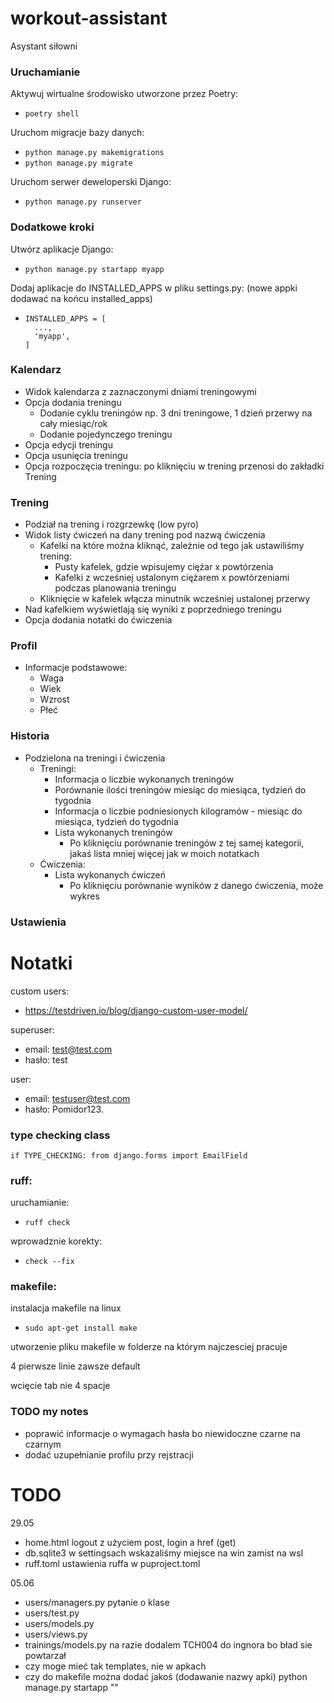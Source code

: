 # workout-assistant
Asystant siłowni 

### Uruchamianie
Aktywuj wirtualne środowisko utworzone przez Poetry:
- `poetry shell`

Uruchom migracje bazy danych:
- `python manage.py makemigrations`
- `python manage.py migrate` 

Uruchom serwer deweloperski Django:
- `python manage.py runserver`

### Dodatkowe kroki

Utwórz aplikacje Django:
- `python manage.py startapp myapp`

Dodaj aplikacje do INSTALLED_APPS w pliku settings.py:
(nowe appki dodawać na końcu installed_apps)
- ```
  INSTALLED_APPS = [
    ...,
    'myapp',
  ]
  ```


### Kalendarz
- Widok kalendarza z zaznaczonymi dniami treningowymi
- Opcja dodania treningu
  - Dodanie cyklu treningów np. 3 dni treningowe, 1 dzień przerwy na cały miesiąc/rok
  - Dodanie pojedynczego treningu
- Opcja edycji treningu
- Opcja usunięcia treningu
- Opcja rozpoczęcia treningu: po kliknięciu w trening przenosi do zakładki Trening

### Trening
- Podział na trening i rozgrzewkę (low pyro)
- Widok listy ćwiczeń na dany trening pod nazwą ćwiczenia
  - Kafelki na które można kliknąć, zależnie od tego jak ustawiliśmy trening:
    - Pusty kafelek, gdzie wpisujemy ciężar x powtórzenia
    - Kafelki z wcześniej ustalonym ciężarem x powtórzeniami podczas planowania treningu
  - Kliknięcie w kafelek włącza minutnik wcześniej ustalonej przerwy
- Nad kafelkiem wyświetlają się wyniki z poprzedniego treningu
- Opcja dodania notatki do ćwiczenia

### Profil
- Informacje podstawowe:
  - Waga
  - Wiek
  - Wzrost
  - Płeć

### Historia
- Podzielona na treningi i ćwiczenia
  - Treningi:
    - Informacja o liczbie wykonanych treningów
    - Porównanie ilości treningów miesiąc do miesiąca, tydzień do tygodnia
    - Informacja o liczbie podniesionych kilogramów - miesiąc do miesiąca, tydzień do tygodnia
    - Lista wykonanych treningów
      - Po kliknięciu porównanie treningów z tej samej kategorii, jakaś lista mniej więcej jak w moich notatkach
  - Ćwiczenia:
    - Lista wykonanych ćwiczeń
      - Po kliknięciu porównanie wyników z danego ćwiczenia, może wykres

### Ustawienia


# Notatki

custom users:
- https://testdriven.io/blog/django-custom-user-model/

superuser:
- email: test@test.com
- hasło: test

user:
- email: testuser@test.com
- hasło: Pomidor123.


### type checking class
`if TYPE_CHECKING:
    from django.forms import EmailField`

### ruff:
uruchamianie:
- `ruff check`

wprowadznie korekty:
- `check --fix`

### makefile:

instalacja makefile na linux
- `sudo apt-get install make`

utworzenie pliku makefile w folderze na którym najczesciej pracuje

4 pierwsze linie zawsze default

wcięcie tab nie 4 spacje

### TODO my notes
- poprawić informacje o wymagach hasła bo niewidoczne czarne na czarnym
- dodać uzupełnianie profilu przy rejstracji


# TODO

29.05
- home.html logout z użyciem post, login a href (get)
- db.sqlite3 w settingsach wskazaliśmy miejsce na win zamist na wsl
- ruff.toml ustawienia ruffa w puproject.toml

05.06
- users/managers.py pytanie o klase
- users/test.py
- users/models.py
- users/views.py
- trainings/models.py na razie dodalem TCH004 do ingnora bo bład sie powtarzał
- czy moge mieć tak templates, nie w apkach
- czy do makefile można dodać jakoś (dodawanie nazwy apki) python manage.py startapp ""
